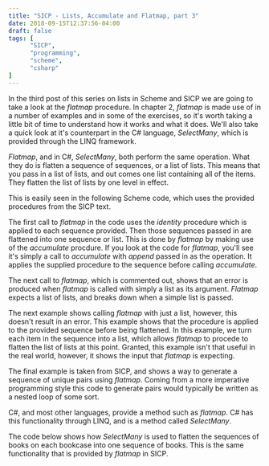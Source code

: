 ```yaml
---
title: "SICP - Lists, Accumulate and Flatmap, part 3"
date: 2018-09-15T12:37:56-04:00
draft: false
tags: [
      "SICP",
      "programming",
      "scheme",
      "csharp"
]      
---
```


In the third post of this series on lists in Scheme and SICP we are
going to take a look at the *flatmap* procedure.  In chapter 2,
*flatmap* is made use of in a number of examples and in some of the
exercises, so it's worth taking a little bit of time to understand how
it works and what it does.  We'll also take a quick look at it's
counterpart in the C# language, *SelectMany*, which is provided
through the LINQ framework.

*Flatmap*, and in C#, *SelectMany*, both perform the same operation.
 What they do is flatten a sequence of sequences, or a list of lists.
 This means that you pass in a list of lists, and out comes one list
 containing all of the items.  They flatten the list of lists by one
 level in effect.

This is easily seen in the following Scheme code, which uses the
provided procedures from the SICP text.

<script src="https://gist.github.com/tylerlrhodes/ef77f8376687b9d807830a56f95c900d.js"></script>

The first call to *flatmap* in the code uses the *identity* procedure
which is applied to each sequence provided.  Then those sequences
passed in are flattened into one sequence or list.  This is done by
*flatmap* by making use of the *accumulate* procdure.  If you look at the
code for *flatmap*, you'll see it's simply a call to *accumulate* with
*append* passed in as the operation.  It applies the supplied procedure
to the sequence before calling *accumulate*.

The next call to *flatmap*, which is commented out, shows that an error
is produced when *flatmap* is called with simply a list as its
argument.  *Flatmap* expects a list of lists, and breaks down when a
simple list is passed.

The next example shows calling *flatmap* with just a list, however, this
doesn't result in an error.  This example shows that the procedure is
applied to the provided sequence before being flattened.  In this
example, we turn each item in the sequence into a list, which allows
*flatmap* to procede to flatten the list of lists at this point.
Granted, this example isn't that useful in the real world, however, it
shows the input that *flatmap* is expecting.

The final example is taken from SICP, and shows a way to generate a
sequence of unique pairs using *flatmap*.  Coming from a more imperative
programming style this code to generate pairs would typically be
written as a nested loop of some sort.

C#, and most other languages, provide a method such as *flatmap*.  C#
has this functionality through LINQ, and is a method called
*SelectMany*.

The code below shows how *SelectMany* is used to flatten the sequences
of books on each bookcase into one sequence of books.  This is the
same functionality that is provided by *flatmap* in SICP.

<script
src="https://gist.github.com/tylerlrhodes/010e0a0e726a337df8ffb3d8fdf48ca7.js"></script>



